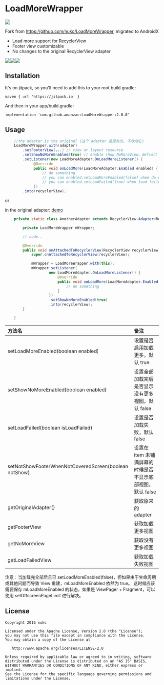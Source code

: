 # LoadMoreWrapper

[![](https://jitpack.io/v/amanzan/LoadMoreWrapper.svg)](https://jitpack.io/#amanzan/LoadMoreWrapper)

Fork from https://github.com/nukc/LoadMoreWrapper, migrated to AndroidX

- Load more support for RecyclerView
- Footer view customizable
- No changes to the original RecyclerView adapter

<img src="https://raw.githubusercontent.com/nukc/LoadMoreWrapper/master/images/item.gif"><img src="https://raw.githubusercontent.com/nukc/LoadMoreWrapper/master/images/grid_custom.gif"><img src="https://raw.githubusercontent.com/nukc/LoadMoreWrapper/master/images/staggeredgrid.gif">

## Installation

It's on jitpack, so you'll need to add this to your root build.gradle:
```
maven { url 'https://jitpack.io' }
```

And then in your app/build.gradle:

````
implementation 'com.github.amanzan:LoadMoreWrapper:2.0.0'
````

## Usage

```java
    //the adapter is the original (这个 adapter 是原有的, 不改动它)
    LoadMoreWrapper.with(adapter)
        .setFooterView(...) // view or layout resource
        .setShowNoMoreEnabled(true) // enable show NoMoreView，default false
        .setListener(new LoadMoreAdapter.OnLoadMoreListener() {
             @Override
             public void onLoadMore(LoadMoreAdapter.Enabled enabled) {
                 // do something
                 // you can enabled.setLoadMoreEnabled(false) when do not need load more
                 // you can enabled.setLoadFailed(true) when load failed
             })
        .into(recyclerView);
```

or

in the original adapter: [demo](https://github.com/nukc/LoadMoreWrapper/blob/master/app/src/main/java/com/github/nukc/sample/AnotherActivity.java)
```java
    private static class AnotherAdapter extends RecyclerView.Adapter<RecyclerView.ViewHolder> {

        private LoadMoreWrapper mWrapper;

        // code..

        @Override
        public void onAttachedToRecyclerView(RecyclerView recyclerView) {
            super.onAttachedToRecyclerView(recyclerView);

            mWrapper = LoadMoreWrapper.with(this);
            mWrapper.setListener(
                    new LoadMoreAdapter.OnLoadMoreListener() {
                        @Override
                        public void onLoadMore(LoadMoreAdapter.Enabled enabled) {
                            // do something
                        }
                    })
                    .setShowNoMoreEnabled(true)
                    .into(recyclerView);
        }

    }

```

方法名 | 备注
:------------- | :-------------
setLoadMoreEnabled(boolean enabled) | 设置是否启用加载更多，默认 true
setShowNoMoreEnabled(boolean enabled) | 设置全部加载完后是否显示没有更多视图，默认 false
setLoadFailed(boolean isLoadFailed) | 设置是否加载失败，默认 false
setNotShowFooterWhenNotCoveredScreen(boolean notShow) | 设置在 item 未铺满屏幕的时候是否不显示底部视图，默认 false
getOriginalAdapter() | 获取原来的 adapter
getFooterView | 获取加载更多视图
getNoMoreView | 获取没有更多视图
getLoadFailedView | 获取加载失败视图

注意：当加载完全部后且已 setLoadMoreEnabled(false)，但如果由于生命周期或其他问题而导致 View 重建，mLoadMoreEnabled 依然为 true。
这时候应该需要保存 mLoadMoreEnabled 的状态，如果是 ViewPager + Fragment，可以使用 setOffscreenPageLimit 进行解决。

## License

    Copyright 2016 nukc

    Licensed under the Apache License, Version 2.0 (the "License");
    you may not use this file except in compliance with the License.
    You may obtain a copy of the License at

       http://www.apache.org/licenses/LICENSE-2.0

    Unless required by applicable law or agreed to in writing, software
    distributed under the License is distributed on an "AS IS" BASIS,
    WITHOUT WARRANTIES OR CONDITIONS OF ANY KIND, either express or implied.
    See the License for the specific language governing permissions and
    limitations under the License.
